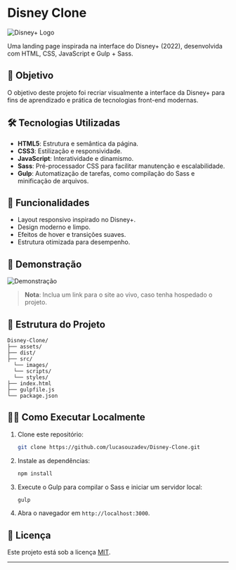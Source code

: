 # Disney Clone

![Disney+ Logo](https://upload.wikimedia.org/wikipedia/commons/thumb/3/3e/Disney%2B_logo.svg/512px-Disney%2B_logo.svg.png)

Uma landing page inspirada na interface do Disney+ (2022), desenvolvida com HTML, CSS, JavaScript e Gulp + Sass.

## 🎯 Objetivo

O objetivo deste projeto foi recriar visualmente a interface da Disney+ para fins de aprendizado e prática de tecnologias front-end modernas.

## 🛠️ Tecnologias Utilizadas

- **HTML5**: Estrutura e semântica da página.
- **CSS3**: Estilização e responsividade.
- **JavaScript**: Interatividade e dinamismo.
- **Sass**: Pré-processador CSS para facilitar manutenção e escalabilidade.
- **Gulp**: Automatização de tarefas, como compilação do Sass e minificação de arquivos.

## 🚀 Funcionalidades

- Layout responsivo inspirado no Disney+.
- Design moderno e limpo.
- Efeitos de hover e transições suaves.
- Estrutura otimizada para desempenho.

## 🌟 Demonstração

![Demonstração]([https://via.placeholder.com/800x400.png?text=Imagem+ou+GIF+da+Página](https://lucasouzadev.github.io/Disney-Clone))

> **Nota**: Inclua um link para o site ao vivo, caso tenha hospedado o projeto.

## 📂 Estrutura do Projeto

```plaintext
Disney-Clone/
├── assets/
├── dist/
├── src/
  └── images/
  └── scripts/
  └── styles/
├── index.html
├── gulpfile.js
└── package.json
```

## 🧑‍💻 Como Executar Localmente

1. Clone este repositório:
   ```bash
   git clone https://github.com/lucasouzadev/Disney-Clone.git
   ```
2. Instale as dependências:
   ```bash
   npm install
   ```
3. Execute o Gulp para compilar o Sass e iniciar um servidor local:
   ```bash
   gulp
   ```

4. Abra o navegador em `http://localhost:3000`.

## 📝 Licença

Este projeto está sob a licença [MIT](LICENSE).

---
